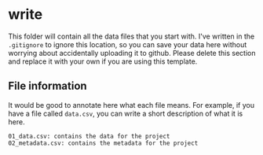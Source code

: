 # write

This folder will contain all the data files that you start with. I've written in the `.gitignore` to ignore this location, so you can save your data here without worrying about accidentally uploading it to github. Please delete this section and replace it with your own if you are using this template.

## File information

It would be good to annotate here what each file means. For example, if you have a file called `data.csv`, you can write a short description of what it is here.

```
01_data.csv: contains the data for the project
02_metadata.csv: contains the metadata for the project
```
